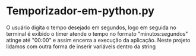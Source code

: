 # Temporizador-em-python.py
 O usuário digita o tempo desejado em segundos, logo em seguida no terminal é exibido o timer atende o tempo no formato "minutos:segundos" atinge até "00:00" e assim encerra a execução da aplicação. Neste projeto lidamos com outra forma de inserir variáveis ​​dentro da string
